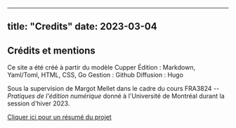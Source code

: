 
---
title: "Credits"
date: 2023-03-04
---

## Crédits et mentions


Ce site a été créé à partir du modèle Cupper
Édition : Markdown, Yaml/Toml, HTML, CSS, Go
Gestion : Github
Diffusion : Hugo


Sous la supervision de Margot Mellet dans le cadre du cours FRA3824 -- _Pratiques de l'édition numérique_ donné à l'Université de Montréal durant la session d'hiver 2023.


[Cliquer ici pour un résumé du projet](/Carnet-pour-mon-Sims/about)
